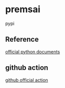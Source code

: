 # premsai

pypi

## Reference

[official python documents](https://packaging.python.org/en/latest/)

## github action

[github official action](https://docs.github.com/en/actions)
